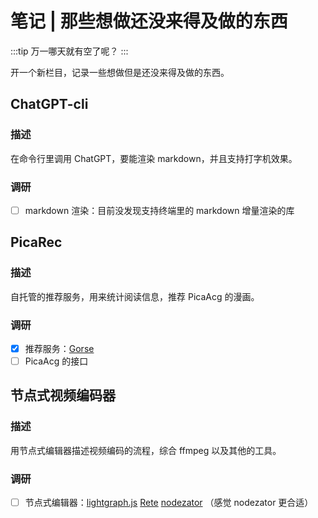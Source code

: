 # 笔记 | 那些想做还没来得及做的东西

:::tip
万一哪天就有空了呢？
:::

开一个新栏目，记录一些想做但是还没来得及做的东西。

## ChatGPT-cli

### 描述

在命令行里调用 ChatGPT，要能渲染 markdown，并且支持打字机效果。

### 调研
- [ ] markdown 渲染：目前没发现支持终端里的 markdown 增量渲染的库

## PicaRec

### 描述

自托管的推荐服务，用来统计阅读信息，推荐 PicaAcg 的漫画。

### 调研
- [x] 推荐服务：[Gorse](https://gorse.io/)
- [ ] PicaAcg 的接口

## 节点式视频编码器

### 描述

用节点式编辑器描述视频编码的流程，综合 ffmpeg 以及其他的工具。

### 调研
- [ ] 节点式编辑器：[lightgraph.js](https://github.com/jagenjo/litegraph.js) [Rete](https://github.com/retejs/rete) [nodezator](https://github.com/IndiePython/nodezator) （感觉 nodezator 更合适）

